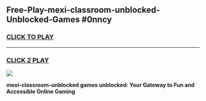 
## Free-Play-mexi-classroom-unblocked-Unblocked-Games #0nncy
<h3>
<a href="https://news.freeplayer.one?title=mexi-classroom-unblocked&ref=8M">CLICK TO PLAY</a></h3>
<hr>

<h3>
<a href="https://news.freeplayer.one?title=mexi-classroom-unblocked&ref=8M">CLICK 2 PLAY</a>
  
</h3>

<a href="https://news.freeplayer.one?title=mexi-classroom-unblocked&ref=8M"><img src="https://clearcache.store/games.png"></a>


**mexi-classroom-unblocked games unblocked: Your Gateway to Fun and Accessible Online Gaming**
